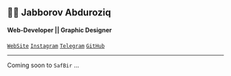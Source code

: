 ## 👨‍💻 Jabborov Abduroziq
#### Web-Developer || Graphic Designer

[`WebSite`](https://blogchik.uz)
[`Instagram`](https://instagram.com/blogchik.me)
[`Telegram`](https://t.me/BlogChik)
[`GitHub`](https://github.com/blogchik)

<hr>

Coming soon to `SafBir` ...
